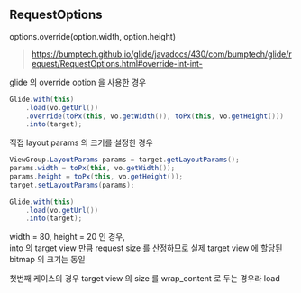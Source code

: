 


## RequestOptions

options.override(option.width, option.height)
>https://bumptech.github.io/glide/javadocs/430/com/bumptech/glide/request/RequestOptions.html#override-int-int-

glide 의 override option 을 사용한 경우
```java
Glide.with(this)  
	.load(vo.getUrl())  
    .override(toPx(this, vo.getWidth()), toPx(this, vo.getHeight()))
    .into(target);
```

직접 layout params 의 크기를 설정한 경우
```java
ViewGroup.LayoutParams params = target.getLayoutParams();  
params.width = toPx(this, vo.getWidth());  
params.height = toPx(this, vo.getHeight());  
target.setLayoutParams(params);  
  
Glide.with(this)  
	.load(vo.getUrl())  
    .into(target);
```

width = 80, height = 20 인 경우,  
into 의 target view 만큼 request size 를 산정하므로 실제 target view 에 할당된 bitmap 의 크기는 동일 
  
첫번째 케이스의 경우 target view 의 size 를 wrap_content 로 두는 경우라
load

<!--stackedit_data:
eyJoaXN0b3J5IjpbMTA1Njc2OTI5NCwtOTA4MjE1MDYwLC01OD
E4OTA4XX0=
-->